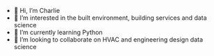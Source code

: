 - 👋 Hi, I’m Charlie
- 👀 I’m interested in the built environment, building services and data science
- 🌱 I’m currently learning Python
- 💞️ I’m looking to collaborate on HVAC and engineering design data science


<!---
CHWservices/CHWservices is a ✨ special ✨ repository because its `README.md` (this file) appears on your GitHub profile.
You can click the Preview link to take a look at your changes.
--->
